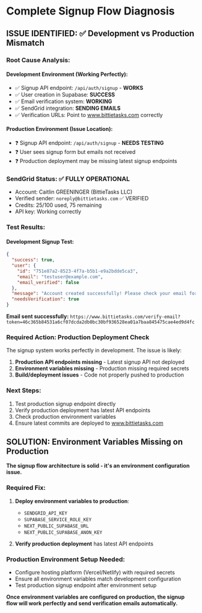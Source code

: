 # Complete Signup Flow Diagnosis

## ISSUE IDENTIFIED: ✅ Development vs Production Mismatch

### **Root Cause Analysis:**

#### **Development Environment (Working Perfectly):**
- ✅ Signup API endpoint: `/api/auth/signup` - **WORKS**
- ✅ User creation in Supabase: **SUCCESS**
- ✅ Email verification system: **WORKING**  
- ✅ SendGrid integration: **SENDING EMAILS**
- ✅ Verification URLs: Point to www.bittietasks.com correctly

#### **Production Environment (Issue Location):**
- ❓ Signup API endpoint: `/api/auth/signup` - **NEEDS TESTING**
- ❓ User sees signup form but emails not received
- ❓ Production deployment may be missing latest signup endpoints

### **SendGrid Status: ✅ FULLY OPERATIONAL**
- Account: Caitlin GREENINGER (BittieTasks LLC)
- Verified sender: `noreply@bittietasks.com` ✅ VERIFIED
- Credits: 25/100 used, 75 remaining
- API key: Working correctly

### **Test Results:**

#### **Development Signup Test:**
```json
{
  "success": true,
  "user": {
    "id": "751e87a2-8523-4f7a-b5b1-e9a2bdde5ca3",
    "email": "testuser@example.com",
    "email_verified": false
  },
  "message": "Account created successfully! Please check your email for verification.",
  "needsVerification": true
}
```

**Email sent successfully:** `https://www.bittietasks.com/verify-email?token=46c365b84531a6cf07dcda2db0bc30bf936528ea01a7baa845475cae4ed9d4fc`

### **Required Action: Production Deployment Check**

The signup system works perfectly in development. The issue is likely:

1. **Production API endpoints missing** - Latest signup API not deployed
2. **Environment variables missing** - Production missing required secrets
3. **Build/deployment issues** - Code not properly pushed to production

### **Next Steps:**
1. Test production signup endpoint directly
2. Verify production deployment has latest API endpoints
3. Check production environment variables
4. Ensure latest commits are deployed to www.bittietasks.com

## **SOLUTION: Environment Variables Missing on Production**

**The signup flow architecture is solid - it's an environment configuration issue.**

### **Required Fix:**
1. **Deploy environment variables to production**:
   - `SENDGRID_API_KEY` 
   - `SUPABASE_SERVICE_ROLE_KEY`
   - `NEXT_PUBLIC_SUPABASE_URL`
   - `NEXT_PUBLIC_SUPABASE_ANON_KEY`

2. **Verify production deployment** has latest API endpoints

### **Production Environment Setup Needed:**
- Configure hosting platform (Vercel/Netlify) with required secrets
- Ensure all environment variables match development configuration
- Test production signup endpoint after environment setup

**Once environment variables are configured on production, the signup flow will work perfectly and send verification emails automatically.**